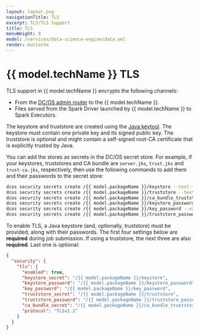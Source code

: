 ```yaml
---
layout: layout.pug
navigationTitle: TLS
excerpt: TLS/TLS Support
title: TLS
menuWeight: 9
model: /services/data-science-engine/data.yml
render: mustache
---
```


# {{ model.techName }} TLS

TLS support in {{ model.techName }} encrypts the following channels:

* From the [DC/OS admin router][11] to the {{ model.techName }}.
* Files served from the Spark Driver launched by {{ model.techName }} to Spark Executors.

The keystore and truststore are created using the [Java keytool][12]. The keystore must contain one private key and its signed public key. The truststore is optional and might contain a self-signed root-CA certificate that is explicitly trusted by Java.

You can add the stores as secrets in the DC/OS secret store. For example, if your keystores, truststores and CA bundle are `server.jks`, `trust.jks` and `trust-ca.jks`, respectively, then use the following commands to add them and their passwords to the secret store:

```bash
dcos security secrets create /{{ model.packageName }}/keystore --text-file server.jks
dcos security secrets create /{{ model.packageName }}/truststore --text-file trust.jks
dcos security secrets create /{{ model.packageName }}/ca_bundle_truststore --text-file trust-ca.jks
dcos security secrets create /{{ model.packageName }}/keystore_password --value changeit
dcos security secrets create /{{ model.packageName }}/key_password --value changeit
dcos security secrets create /{{ model.packageName }}/truststore_password --value changeit
```

To enable TLS, a Java keystore (and, optionally, truststore) must be provided, along with their passwords. The first four settings below are **required** during job submission. If using a truststore, the next three are also **required**. Last one is optional:

```json
{
  "security": {
    "tls": {
      "enabled": true,
      "keystore_secret": "/{{ model.packageName }}/keystore",
      "keystore_password": "/{{ model.packageName }}/keystore_password",
      "key_password": "/{{ model.packageName }}/key_password",
      "truststore_secret": "/{{ model.packageName }}/truststore",
      "truststore_password": "/{{ model.packageName }}/truststore_password",
      "ca_bundle_secret": "/{{ model.packageName }}/ca_bundle_truststore",
      "protocol": "TLSv1.2"
    }
  }
}
```

[11]: https://docs.mesosphere.com/latest/overview/architecture/components/
[12]: http://docs.oracle.com/javase/8/docs/technotes/tools/unix/keytool.html
